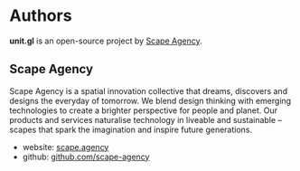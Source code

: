 # Authors

**unit.gl** is an open-source project by [Scape Agency](https://www.scape.agency "Scape Agency website").

## Scape Agency

Scape Agency is a spatial innovation collective that dreams, discovers and designs the everyday of tomorrow. We blend design thinking with emerging technologies to create a brighter perspective for people and planet. Our products and services naturalise technology in liveable and sustainable –scapes that spark the imagination and inspire future generations.

- website: [scape.agency](https://www.scape.agency "Scape Agency website")
- github: [github.com/scape-agency](https://github.com/scape-agency "Scape Agency Github")

